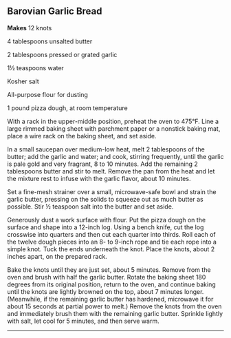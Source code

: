 ﻿## Barovian Garlic Bread

**Makes** 12 knots

4 tablespoons unsalted butter

2 tablespoons pressed or grated garlic

1½ teaspoons water

Kosher salt

All-purpose flour for dusting

1 pound pizza dough, at room temperature

With a rack in the upper-middle position, preheat the oven to 475°F. Line a large rimmed baking sheet with parchment paper or a nonstick baking mat, place a wire rack on the baking sheet, and set aside.

In a small saucepan over medium-low heat, melt 2 tablespoons of the butter; add the garlic and water; and cook, stirring frequently, until the garlic is pale gold and very fragrant, 8 to 10 minutes. Add the remaining 2 tablespoons butter and stir to melt. Remove the pan from the heat and let the mixture rest to infuse with the garlic flavor, about 10 minutes.

Set a fine-mesh strainer over a small, microwave-safe bowl and strain the garlic butter, pressing on the solids to squeeze out as much butter as possible. Stir ½ teaspoon salt into the butter and set aside.

Generously dust a work surface with flour. Put the pizza dough on the surface and shape into a 12-inch log. Using a bench knife, cut the log crosswise into quarters and then cut each quarter into thirds. Roll each of the twelve dough pieces into an 8- to 9-inch rope and tie each rope into a simple knot. Tuck the ends underneath the knot. Place the knots, about 2 inches apart, on the prepared rack.

Bake the knots until they are just set, about 5 minutes. Remove from the oven and brush with half the garlic butter. Rotate the baking sheet 180 degrees from its original position, return to the oven, and continue baking until the knots are lightly browned on the top, about 7 minutes longer. (Meanwhile, if the remaining garlic butter has hardened, microwave it for about 15 seconds at partial power to melt.) Remove the knots from the oven and immediately brush them with the remaining garlic butter. Sprinkle lightly with salt, let cool for 5 minutes, and then serve warm.

---

